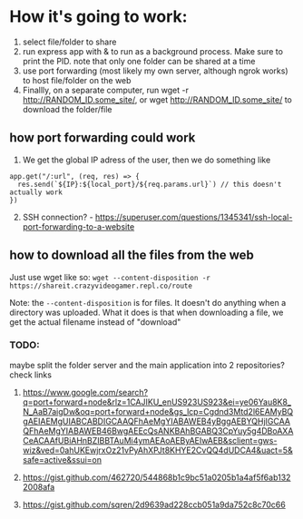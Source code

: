 # How it's going to work:
1. select file/folder to share
3. run express app with & to run as a background process. Make sure to print the PID. note that only one folder can be shared at a time
4. use port forwarding (most likely my own server, although ngrok works) to host file/folder on the web
5. Finallly, on a separate computer, run wget -r http://RANDOM_ID.some_site/, or wget http://RANDOM_ID.some_site/ to download the folder/file

## how port forwarding could work

1. We get the global IP adress of the user, then we do something like 
```
app.get("/:url", (req, res) => {
  res.send(`${IP}:${local_port}/${req.params.url}`) // this doesn't actually work
})
```

2. SSH connection? - https://superuser.com/questions/1345341/ssh-local-port-forwarding-to-a-website

## how to download all the files from the web
Just use wget like so:
```wget --content-disposition -r https://shareit.crazyvideogamer.repl.co/route```

Note: the ```--content-disposition``` is for files. It doesn't do anything when a directory was uploaded. What it does is that when downloading a file, we get the actual filename instead of "download"


### TODO:
maybe split the folder server and the main application into 2 repositories?
check links

1. https://www.google.com/search?q=port+forward+node&rlz=1CAJIKU_enUS923US923&ei=ye06Yau8K8_N_AaB7aigDw&oq=port+forward+node&gs_lcp=Cgdnd3Mtd2l6EAMyBQgAEIAEMgUIABCABDIGCAAQFhAeMgYIABAWEB4yBggAEBYQHjIGCAAQFhAeMgYIABAWEB46BwgAEEcQsANKBAhBGABQ3CpYuy5g4DBoAXACeACAAfUBiAHnBZIBBTAuMi4ymAEAoAEByAEIwAEB&sclient=gws-wiz&ved=0ahUKEwjrxOz21vPyAhXPJt8KHYE2CvQQ4dUDCA4&uact=5&safe=active&ssui=on

2. https://gist.github.com/462720/544868b1c9bc51a0205b1a4af5f6ab1322008afa

3. https://gist.github.com/sqren/2d9639ad228ccb051a9da752c8c70c66